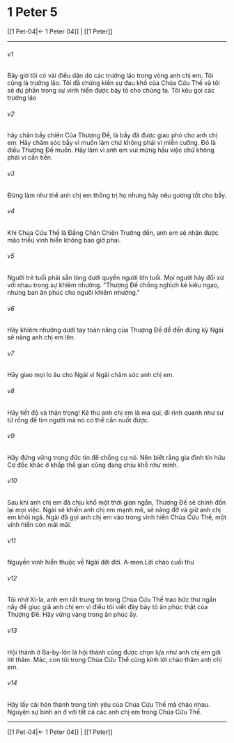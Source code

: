 # 1 Peter 5

[[1 Pet-04|← 1 Peter 04]] | [[1 Peter]]
***



###### v1 
Bây giờ tôi có vài điều dặn dò các trưởng lão trong vòng anh chị em. Tôi cũng là trưởng lão. Tôi đã chứng kiến sự đau khổ của Chúa Cứu Thế và tôi sẽ dự phần trong sự vinh hiển được bày tỏ cho chúng ta. Tôi kêu gọi các trưởng lão 

###### v2 
hãy chăn bầy chiên Của Thượng Đế, là bầy đã được giao phó cho anh chị em. Hãy chăm sóc bầy vì muốn làm chứ không phải vì miễn cưỡng. Đó là điều Thượng Đế muốn. Hãy làm vì anh em vui mừng hầu việc chứ không phải vì cần tiền. 

###### v3 
Đừng làm như thể anh chị em thống trị họ nhưng hãy nêu gương tốt cho bầy. 

###### v4 
Khi Chúa Cứu Thế là Đấng Chăn Chiên Trưởng đến, anh em sẽ nhận được mão triều vinh hiển không bao giờ phai. 

###### v5 
Người trẻ tuổi phải sẵn lòng dưới quyền người lớn tuổi. Mọi người hãy đối xử với nhau trong sự khiêm nhường. "Thượng Đế chống nghịch kẻ kiêu ngạo, nhưng ban ân phúc cho người khiêm nhường." 

###### v6 
Hãy khiêm nhường dưới tay toàn năng của Thượng Đế để đến đúng kỳ Ngài sẽ nâng anh chị em lên. 

###### v7 
Hãy giao mọi lo âu cho Ngài vì Ngài chăm sóc anh chị em. 

###### v8 
Hãy tiết độ và thận trọng! Kẻ thù anh chị em là ma quỉ, đi rình quanh như sư tử rống để tìm người mà nó có thể cắn nuốt được. 

###### v9 
Hãy đứng vững trong đức tin để chống cự nó. Nên biết rằng gia đình tín hữu Cơ đốc khác ở khắp thế gian cũng đang chịu khổ như mình. 

###### v10 
Sau khi anh chị em đã chịu khổ một thời gian ngắn, Thượng Đế sẽ chỉnh đốn lại mọi việc. Ngài sẽ khiến anh chị em mạnh mẽ, sẽ nâng đỡ và giữ anh chị em khỏi ngã. Ngài đã gọi anh chị em vào trong vinh hiển Chúa Cứu Thế, một vinh hiển còn mãi mãi. 

###### v11 
Nguyền vinh hiển thuộc về Ngài đời đời. A-men.Lời chào cuối thư 

###### v12 
Tôi nhờ Xi-la, anh em rất trung tín trong Chúa Cứu Thế trao bức thư ngắn nầy để giục giã anh chị em vì điều tôi viết đây bày tỏ ân phúc thật của Thượng Đế. Hãy vững vàng trong ân phúc ấy. 

###### v13 
Hội thánh ở Ba-by-lôn là hội thánh cũng được chọn lựa như anh chị em gởi lời thăm. Mác, con tôi trong Chúa Cứu Thế cũng kính lời chào thăm anh chị em. 

###### v14 
Hãy lấy cái hôn thánh trong tình yêu của Chúa Cứu Thế mà chào nhau. Nguyện sự bình an ở với tất cả các anh chị em trong Chúa Cứu Thế.

***
[[1 Pet-04|← 1 Peter 04]] | [[1 Peter]]
